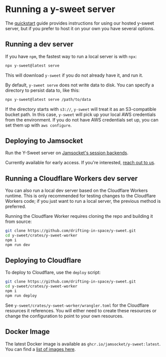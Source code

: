 # Running a y-sweet server

The [quickstart](https://y-sweet.dev/quickstart) guide provides instructions for using our hosted y-sweet server, but if you prefer to host it on your own you have several options.

## Running a dev server

If you have `npm`, the fastest way to run a local server is with `npx`:

```bash
npx y-sweet@latest serve
```

This will download `y-sweet` if you do not already have it, and run it.

By default, `y-sweet serve` does not write data to disk. You can specify a directory to persist data to, like this:

```bash
npx y-sweet@latest serve /path/to/data
```

If the directory starts with `s3://`, `y-sweet` will treat it as an S3-compatible bucket path. In this case, `y-sweet` will pick up your local AWS credentials from the environment. If you do not have AWS credentials set up, you can set them up with `aws configure`.

## Deploying to Jamsocket

Run the Y-Sweet server on [Jamsocket's session backends](https://jamsocket.com/).

Currently available for early access. If you're interested, [reach out to us](mailto:hi@jamsocket.com).

## Running a Cloudflare Workers dev server

You can also run a local dev server based on the Cloudflare Workers runtime. This is only recommended for testing changes to the Cloudflare Workers code; if you just want to run a local server, the previous method is preferred.

Running the Cloudflare Worker requires cloning the repo and building it from source:

```bash
git clone https://github.com/drifting-in-space/y-sweet.git
cd y-sweet/crates/y-sweet-worker
npm i
npm run dev
```

## Deploying to Cloudflare

To deploy to Cloudflare, use the `deploy` script:

```bash
git clone https://github.com/drifting-in-space/y-sweet.git
cd y-sweet/crates/y-sweet-worker
npm i
npm run deploy
```

See `y-sweet/crates/y-sweet-worker/wrangler.toml` for the Cloudflare resources it references. You will either need to create these resources or change the configuration to point to your own resources.

## Docker Image

The latest Docker image is available as `ghcr.io/jamsocket/y-sweet:latest`. You can find a [list of images here](https://github.com/jamsocket/y-sweet/pkgs/container/y-sweet).
